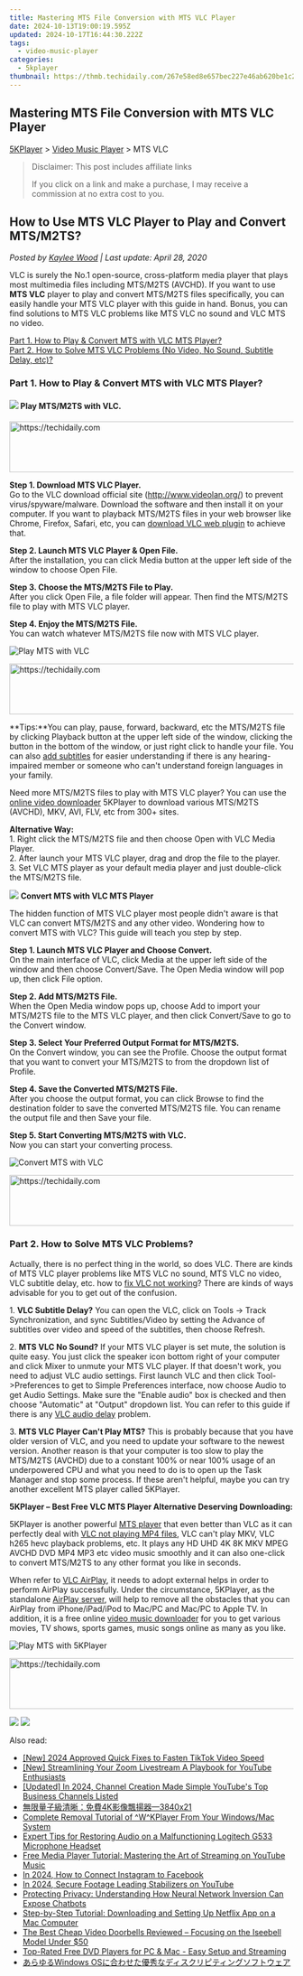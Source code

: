 ```yaml
---
title: Mastering MTS File Conversion with MTS VLC Player
date: 2024-10-13T19:00:19.595Z
updated: 2024-10-17T16:44:30.222Z
tags:
  - video-music-player
categories:
  - 5kplayer
thumbnail: https://thmb.techidaily.com/267e58ed8e657bec227e46ab620be1c2e14c4f8b57ea6339fec6ad11dc29f884.jpg
---
```


## Mastering MTS File Conversion with MTS VLC Player

[5KPlayer](https://tools.techidaily.com/5kplayer/products/) \> [Video Music Player](https://tools.techidaily.com/5kplayer/video-music-player/) \> MTS VLC

>  Disclaimer: This post includes affiliate links
>
>  If you click on a link and make a purchase, I may receive a commission at no extra cost to you.
>

## How to Use MTS VLC Player to Play and Convert MTS/M2TS?

 _Posted by [Kaylee Wood](https://www.quora.com/profile/Amanda-Hu-21) | Last update: April 28, 2020_

VLC is surely the No.1 open-source, cross-platform media player that plays most multimedia files including MTS/M2TS (AVCHD). If you want to use **MTS VLC** player to play and convert MTS/M2TS files specifically, you can easily handle your MTS VLC player with this guide in hand. Bonus, you can find solutions to MTS VLC problems like MTS VLC no sound and VLC MTS no video.

[Part 1\. How to Play & Convert MTS with VLC MTS Player?](https://tools.techidaily.com/5kplayer/video-music-player/)  
[Part 2\. How to Solve MTS VLC Problems (No Video, No Sound, Subtitle Delay, etc)?](https://tools.techidaily.com/5kplayer/video-music-player/)

### Part 1\. How to Play & Convert MTS with VLC MTS Player?

#### **![](https://www.5kplayer.com/video-music-player/../seoimg/1.png) Play MTS/M2TS with VLC.**

<!-- affiliate ads begin -->
<a href="https://appsumo.8odi.net/c/5597632/2123726/7443" target="_top" id="2123726">
  <img src="//a.impactradius-go.com/display-ad/7443-2123726" border="0" alt="https://techidaily.com" width="600" height="90"/>
</a>
<img height="0" width="0" src="https://appsumo.8odi.net/i/5597632/2123726/7443" style="position:absolute;visibility:hidden;" border="0" />
<!-- affiliate ads end -->

**Step 1\. Download MTS VLC Player.**  
 Go to the VLC download official site (http://www.videolan.org/) to prevent virus/spyware/malware. Download the software and then install it on your computer. If you want to playback MTS/M2TS files in your web browser like Chrome, Firefox, Safari, etc, you can [download VLC web plugin](https://tools.techidaily.com/5kplayer/video-music-player/) to achieve that.

**Step 2\. Launch MTS VLC Player & Open File.**  
 After the installation, you can click Media button at the upper left side of the window to choose Open File.

**Step 3\. Choose the MTS/M2TS File to Play.**   
 After you click Open File, a file folder will appear. Then find the MTS/M2TS file to play with MTS VLC player. 

**Step 4\. Enjoy the MTS/M2TS File.**  
 You can watch whatever MTS/M2TS file now with MTS VLC player. 

![Play MTS with VLC](https://www.5kplayer.com/video-music-player/img/play-mts-with-vlc.jpg) 

<!-- affiliate ads begin -->
<a href="https://appsumo.8odi.net/c/5597632/2129741/7443" target="_top" id="2129741">
  <img src="//a.impactradius-go.com/display-ad/7443-2129741" border="0" alt="https://techidaily.com" width="728" height="90"/>
</a>
<img height="0" width="0" src="https://appsumo.8odi.net/i/5597632/2129741/7443" style="position:absolute;visibility:hidden;" border="0" />
<!-- affiliate ads end -->

**Tips:**You can play, pause, forward, backward, etc the MTS/M2TS file by clicking Playback button at the upper left side of the window, clicking the button in the bottom of the window, or just right click to handle your file. You can also [add subtitles](https://tools.techidaily.com/5kplayer/video-music-player/) for easier understanding if there is any hearing-impaired member or someone who can't understand foreign languages in your family.

Need more MTS/M2TS files to play with MTS VLC player? You can use the [online video downloader](https://tools.techidaily.com/5kplayer/youtube-download/) 5KPlayer to download various MTS/M2TS (AVCHD), MKV, AVI, FLV, etc from 300+ sites.

**Alternative Way:**  
 1\. Right click the MTS/M2TS file and then choose Open with VLC Media Player.  
 2\. After launch your MTS VLC player, drag and drop the file to the player.  
3\. Set VLC MTS player as your default media player and just double-click the MTS/M2TS file.

![](https://www.5kplayer.com/video-music-player/../seoimg/2.png) **Convert MTS with VLC MTS Player**

The hidden function of MTS VLC player most people didn't aware is that VLC can convert MTS/M2TS and any other video. Wondering how to convert MTS with VLC? This guide will teach you step by step.

**Step 1\. Launch MTS VLC Player and Choose Convert.**  
 On the main interface of VLC, click Media at the upper left side of the window and then choose Convert/Save. The Open Media window will pop up, then click File option.

**Step 2\. Add MTS/M2TS File.**  
 When the Open Media window pops up, choose Add to import your MTS/M2TS file to the MTS VLC player, and then click Convert/Save to go to the Convert window.

**Step 3\. Select Your Preferred Output Format for MTS/M2TS.**  
 On the Convert window, you can see the Profile. Choose the output format that you want to convert your MTS/M2TS to from the dropdown list of Profile.

**Step 4\. Save the Converted MTS/M2TS File.**  
 After you choose the output format, you can click Browse to find the destination folder to save the converted MTS/M2TS file. You can rename the output file and then Save your file.

**Step 5\. Start Converting MTS/M2TS with VLC.**  
 Now you can start your converting process. 

![Convert MTS with VLC](https://www.5kplayer.com/video-music-player/img/convert-mts-with-vlc.jpg) 

<!-- affiliate ads begin -->
<a href="https://appsumo.8odi.net/c/5597632/2118322/7443" target="_top" id="2118322">
  <img src="//a.impactradius-go.com/display-ad/7443-2118322" border="0" alt="https://techidaily.com" width="728" height="90"/>
</a>
<img height="0" width="0" src="https://appsumo.8odi.net/i/5597632/2118322/7443" style="position:absolute;visibility:hidden;" border="0" />
<!-- affiliate ads end -->

### Part 2\. How to Solve MTS VLC Problems?

Actually, there is no perfect thing in the world, so does VLC. There are kinds of MTS VLC player problems like MTS VLC no sound, MTS VLC no video, VLC subtitle delay, etc. how to [fix VLC not working](https://tools.techidaily.com/5kplayer/video-music-player/)? There are kinds of ways advisable for you to get out of the confusion.

1\. **VLC Subtitle Delay?** You can open the VLC, click on Tools -> Track Synchronization, and sync Subtitles/Video by setting the Advance of subtitles over video and speed of the subtitles, then choose Refresh.

2\. **MTS VLC No Sound?** If your MTS VLC player is set mute, the solution is quite easy. You just click the speaker icon bottom right of your computer and click Mixer to unmute your MTS VLC player. If that doesn't work, you need to adjust VLC audio settings. First launch VLC and then click Tool->Preferences to get to Simple Preferences interface, now choose Audio to get Audio Settings. Make sure the "Enable audio" box is checked and then choose "Automatic" at "Output" dropdown list. You can refer to this guide if there is any [VLC audio delay](https://tools.techidaily.com/5kplayer/video-music-player/) problem.

3\. **MTS VLC Player Can't Play MTS?** This is probably because that you have older version of VLC, and you need to update your software to the newest version. Another reason is that your computer is too slow to play the MTS/M2TS (AVCHD) due to a constant 100% or near 100% usage of an underpowered CPU and what you need to do is to open up the Task Manager and stop some process. If these aren't helpful, maybe you can try another excellent MTS player called 5KPlayer.

**5KPlayer – Best Free VLC MTS Player Alternative Deserving Downloading:** 

5KPlayer is another powerful [MTS player](https://tools.techidaily.com/5kplayer/products/) that even better than VLC as it can perfectly deal with [VLC not playing MP4 files](https://tools.techidaily.com/5kplayer/video-music-player/), VLC can't play MKV, VLC h265 hevc playback problems, etc. It plays any HD UHD 4K 8K MKV MPEG AVCHD DVD MP4 MP3 etc video music smoothly and it can also one-click to convert MTS/M2TS to any other format you like in seconds.

 When refer to [VLC AirPlay](https://tools.techidaily.com/5kplayer/airplay/), it needs to adopt external helps in order to perform AirPlay successfully. Under the circumstance, 5KPlayer, as the standalone [AirPlay server](https://tools.techidaily.com/5kplayer/airplay/), will help to remove all the obstacles that you can AirPlay from iPhone/iPad/iPod to Mac/PC and Mac/PC to Apple TV. In addition, it is a free online [video music downloader](https://tools.techidaily.com/5kplayer/youtube-download/) for you to get various movies, TV shows, sports games, music songs online as many as you like.

![Play MTS with 5KPlayer](https://www.5kplayer.com/video-music-player/img/play-mts-with-5kp.jpg) 

<!-- affiliate ads begin -->
<a href="https://appsumo.8odi.net/c/5597632/2123735/7443" target="_top" id="2123735">
  <img src="//a.impactradius-go.com/display-ad/7443-2123735" border="0" alt="https://techidaily.com" width="600" height="90"/>
</a>
<img height="0" width="0" src="https://appsumo.8odi.net/i/5597632/2123735/7443" style="position:absolute;visibility:hidden;" border="0" />
<!-- affiliate ads end -->

[![](https://www.5kplayer.com/video-music-player/../button/freedownwhitewin.png)](https://tools.techidaily.com/5kplayer/products/) [![](https://www.5kplayer.com/video-music-player/../button/freedownbackmac.png)](https://tools.techidaily.com/5kplayer/products/)

<ins class="adsbygoogle"
     style="display:block"
     data-ad-format="autorelaxed"
     data-ad-client="ca-pub-7571918770474297"
     data-ad-slot="1223367746"></ins>

<ins class="adsbygoogle"
     style="display:block"
     data-ad-client="ca-pub-7571918770474297"
     data-ad-slot="8358498916"
     data-ad-format="auto"
     data-full-width-responsive="true"></ins>

<span class="atpl-alsoreadstyle">Also read:</span>
<div><ul>
<li><a href="https://tiktok-videos.techidaily.com/new-2024-approved-quick-fixes-to-fasten-tiktok-video-speed/"><u>[New] 2024 Approved Quick Fixes to Fasten TikTok Video Speed</u></a></li>
<li><a href="https://some-approaches.techidaily.com/new-streamlining-your-zoom-livestream-a-playbook-for-youtube-enthusiasts/"><u>[New] Streamlining Your Zoom Livestream A Playbook for YouTube Enthusiasts</u></a></li>
<li><a href="https://facebook-video-footage.techidaily.com/updated-in-2024-channel-creation-made-simple-youtubes-top-business-channels-listed/"><u>[Updated] In 2024, Channel Creation Made Simple YouTube's Top Business Channels Listed</u></a></li>
<li><a href="https://video-ai-editor.techidaily.com/4k3840x21/"><u>無限量子級清晰：免費4K影像飄揚器—3840x21</u></a></li>
<li><a href="https://video-ai-editor.techidaily.com/complete-removal-tutorial-of-wkplayer-from-your-windowsmac-system/"><u>Complete Removal Tutorial of ^W^KPlayer From Your Windows/Mac System</u></a></li>
<li><a href="https://sound-issues.techidaily.com/expert-tips-for-restoring-audio-on-a-malfunctioning-logitech-g533-microphone-headset/"><u>Expert Tips for Restoring Audio on a Malfunctioning Logitech G533 Microphone Headset</u></a></li>
<li><a href="https://video-ai-editor.techidaily.com/free-media-player-tutorial-mastering-the-art-of-streaming-on-youtube-music/"><u>Free Media Player Tutorial: Mastering the Art of Streaming on YouTube Music</u></a></li>
<li><a href="https://instagram-video-files.techidaily.com/in-2024-how-to-connect-instagram-to-facebook/"><u>In 2024, How to Connect Instagram to Facebook</u></a></li>
<li><a href="https://youtube-stream.techidaily.com/in-2024-secure-footage-leading-stabilizers-on-youtube/"><u>In 2024, Secure Footage Leading Stabilizers on YouTube</u></a></li>
<li><a href="https://tech-revival.techidaily.com/protecting-privacy-understanding-how-neural-network-inversion-can-expose-chatbots/"><u>Protecting Privacy: Understanding How Neural Network Inversion Can Expose Chatbots</u></a></li>
<li><a href="https://video-ai-editor.techidaily.com/step-by-step-tutorial-downloading-and-setting-up-netflix-app-on-a-mac-computer/"><u>Step-by-Step Tutorial: Downloading and Setting Up Netflix App on a Mac Computer</u></a></li>
<li><a href="https://fox-blue.techidaily.com/the-best-cheap-video-doorbells-reviewed-focusing-on-the-iseebell-model-under-50/"><u>The Best Cheap Video Doorbells Reviewed – Focusing on the Iseebell Model Under $50</u></a></li>
<li><a href="https://video-ai-editor.techidaily.com/top-rated-free-dvd-players-for-pc-and-mac-easy-setup-and-streaming/"><u>Top-Rated Free DVD Players for PC & Mac - Easy Setup and Streaming</u></a></li>
<li><a href="https://fox-place.techidaily.com/1728482012542-windows-os/"><u>あらゆるWindows OSに合わせた優秀なディスクリピティングソフトウェア</u></a></li>
</ul></div>

